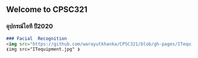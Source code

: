 ## Welcome to CPSC321

### อุปกรณ์ไอที ปี2020


```markdown
### Facial  Recognition
<img src="https://github.com/warayutkhanka/CPSC321/blob/gh-pages/ITequipment.jpg">
❮img src="ITequipment.jpg" ❯
```

